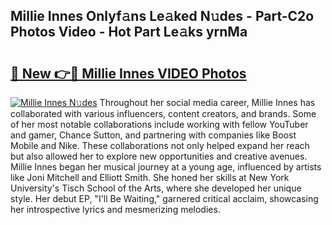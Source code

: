 ## Millie Innes Onlyf𝚊ns Le𝚊ked N𝚞des - Part-C2o Photos Video - Hot Part Le𝚊ks yrnMa

# <h2><a href="http://ac4130.deff.icu/?id=Millie+Innes">🔗 New 👉🔴 Millie Innes VIDEO Photos</a></h2>

[![Millie Innes N𝚞des](https://i.imgur.com/rIISA9y.gif)](http://ac4130.deff.icu/?id=Millie+Innes)
Throughout her social media career, Millie Innes has collaborated with various influencers, content creators, and brands. Some of her most notable collaborations include working with fellow YouTuber and gamer, Chance Sutton, and partnering with companies like Boost Mobile and Nike. These collaborations not only helped expand her reach but also allowed her to explore new opportunities and creative avenues. Millie Innes began her musical journey at a young age, influenced by artists like Joni Mitchell and Elliott Smith. She honed her skills at New York University's Tisch School of the Arts, where she developed her unique style. Her debut EP, "I'll Be Waiting," garnered critical acclaim, showcasing her introspective lyrics and mesmerizing melodies.
